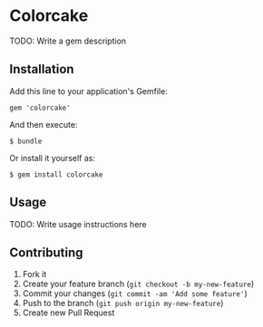 # Colorcake

TODO: Write a gem description

## Installation

Add this line to your application's Gemfile:

    gem 'colorcake'

And then execute:

    $ bundle

Or install it yourself as:

    $ gem install colorcake

## Usage

TODO: Write usage instructions here

## Contributing

1. Fork it
2. Create your feature branch (`git checkout -b my-new-feature`)
3. Commit your changes (`git commit -am 'Add some feature'`)
4. Push to the branch (`git push origin my-new-feature`)
5. Create new Pull Request
